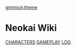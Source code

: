 [gimmick:theme](cyborg)

# Neokai Wiki

[CHARACTERS](pages/characters.md)
[GAMEPLAY](pages/gameplay.md)
[LOG](pages/scrum.md)
